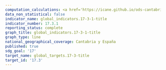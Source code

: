 ```yaml
---
computation_calculations: <a href='https://icane.github.io/ods-cantabria/assets/pdf/17.3.1.1_1.pdf' target='_blank'>Inversión extranjera directa, asistencia oficial para el desarrollo y cooperación Sur-Sur como proporción del ingreso nacional bruto</a><br><a href='https://icane.github.io/ods-cantabria/assets/pdf/17.3.1.1_2.pdf' target='_blank'>Inversión extranjera directa, asistencia oficial para el desarrollo y cooperación Sur-Sur como proporción del ingreso nacional bruto</a><br><a href='https://icane.github.io/ods-cantabria/assets/pdf/17.3.1.2_1.pdf' target='_blank'>Inversión extranjera directa, asistencia oficial para el desarrollo y cooperación Sur-Sur como proporción del ingreso nacional bruto</a><br><a href='https://icane.github.io/ods-cantabria/assets/pdf/17.3.1.2_2.pdf' target='_blank'>Inversión extranjera directa, asistencia oficial para el desarrollo y cooperación Sur-Sur como proporción del ingreso nacional bruto</a>
data_non_statistical: false
indicator_name: global_indicators.17-3-1-title
indicator_number: 17.3.1
reporting_status: complete
graph_title: global_indicators.17-3-1-title
graph_type: line
national_geographical_coverage: Cantabria y España
published: true
sdg_goal: '17'
target_name: global_targets.17-3-title
target_id: '17.3'
---
```

